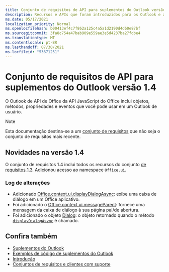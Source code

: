 ```yaml
---
title: Conjunto de requisitos de API para suplementos do Outlook versão 1.4
description: Recursos e APIs que foram introduzidos para os Outlook e as APIs JavaScript Office como parte da API de Caixa de Correio 1.4.
ms.date: 05/17/2021
localization_priority: Normal
ms.openlocfilehash: b00413ef4c7f862a125c4a5a1d2190d4d60e87bf
ms.sourcegitcommit: 3fa8c754a47bab909e559ae3e5d4237ba27fdbe4
ms.translationtype: MT
ms.contentlocale: pt-BR
ms.lasthandoff: 07/30/2021
ms.locfileid: "53671251"
---
```

# <a name="outlook-add-in-api-requirement-set-14"></a>Conjunto de requisitos de API para suplementos do Outlook versão 1.4

O Outlook de API de Office da API JavaScript do Office inclui objetos, métodos, propriedades e eventos que você pode usar em um Outlook de usuário.

> [!NOTE]
> Esta documentação destina-se a um [conjunto de requisitos](../../requirement-sets/outlook-api-requirement-sets.md) que não seja o conjunto de requisitos mais recente.

## <a name="whats-new-in-14"></a>Novidades na versão 1.4

O conjunto de requisitos 1.4 inclui todos os recursos do conjunto [de requisitos 1.3](../requirement-set-1.3/outlook-requirement-set-1.3.md). Adicionou acesso ao namespace `Office.ui`.

### <a name="change-log"></a>Log de alterações

- Adicionado [Office.context.ui.displayDialogAsync](/javascript/api/office/office.ui#displayDialogAsync_startAddress__options__callback_): exibe uma caixa de diálogo em um Office aplicativo.
- Foi adicionado o [Office.context.ui.messageParent](/javascript/api/office/office.ui#messageParent_message__messageOptions_): fornece uma mensagem da caixa de diálogo à sua página pai/de abertura.
- Foi adicionado o objeto [Dialog](/javascript/api/office/office.dialog): o objeto retornado quando o método [`displayDialogAsync`](/javascript/api/office/office.ui#displayDialogAsync_startAddress__options__callback_) é chamado.

## <a name="see-also"></a>Confira também

- [Suplementos do Outlook](../../../outlook/outlook-add-ins-overview.md)
- [Exemplos de código de suplementos do Outlook](https://developer.microsoft.com/outlook/gallery/?filterBy=Outlook,Samples,Add-ins)
- [Introdução](../../../quickstarts/outlook-quickstart.md)
- [Conjuntos de requisitos e clientes com suporte](../../requirement-sets/outlook-api-requirement-sets.md)
